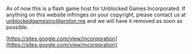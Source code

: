 As of now this is a flash game host for Unblocked Games Incorporated. If anything on this website infringes on your copyright, please contact us at unblockedgamesinc@proton.me and we will have it removed as soon as possible.

[https://sites.google.com/view/incorporation](https://sites.google.com/view/incorporation)
